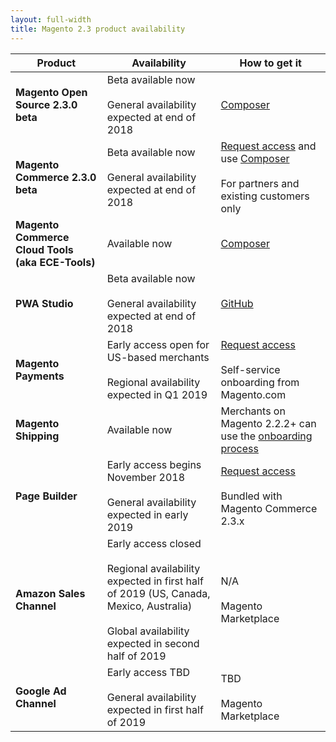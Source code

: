 ```yaml
---
layout: full-width
title: Magento 2.3 product availability
---
```


| Product                                          | Availability                                                                                                                                                               | How to get it                                                                                                                                                                                                                |
|--------------------------------------------------|----------------------------------------------------------------------------------------------------------------------------------------------------------------------------|------------------------------------------------------------------------------------------------------------------------------------------------------------------------------------------------------------------------------|
| **Magento Open Source 2.3.0 beta**               | Beta available now<br><br>General availability expected at end of 2018                                                                                                     | [Composer](https://devdocs.magento.com/guides/v2.3/release-notes/2.3.0-quick-start.html)                                                                                                                                     |
| **Magento Commerce 2.3.0 beta**                  | Beta available now<br><br>General availability expected at end of 2018                                                                                                     | [Request access](https://partners.magento.com/portal/pre-release-agreement) and use [Composer](https://devdocs.magento.com/guides/v2.3/release-notes/2.3.0-quick-start.html)<br><br>For partners and existing customers only |
| **Magento Commerce Cloud Tools (aka ECE-Tools)** | Available now                                                                                                                                                              | [Composer](https://devdocs.magento.com/guides/v2.1/cloud/project/ece-tools-update.html)                                                                                                                                      |
| **PWA Studio**                                   | Beta available now<br><br>General availability expected at end of 2018                                                                                                     | [GitHub](https://magento-research.github.io/pwa-studio/)                                                                                                                                                                     |
| **Magento Payments**                             | Early access open for US-based merchants<br><br>Regional availability expected in Q1 2019                                                                                  | [Request access](mailto:payments@magento.com)<br><br>Self-service onboarding from Magento.com                                                                                                                                |
| **Magento Shipping**                             | Available now                                                                                                                                                              | Merchants on Magento 2.2.2+ can use the [onboarding process](https://account.magento.com/shipping/onboarding/start   )                                                                                                       |
| **Page Builder**                                 | Early access begins November 2018<br><br>General availability expected in early 2019                                                                                       | [Request access](mailto:pagebuilderEAP@adobe.com)<br><br>Bundled with Magento Commerce 2.3.x                                                                                                                                 |
| **Amazon Sales Channel**                         | Early access closed<br><br>Regional availability expected in first half of 2019 (US, Canada, Mexico, Australia)<br><br>Global availability expected in second half of 2019 | N/A<br><br>Magento Marketplace                                                                                                                                                                                               |
| **Google Ad Channel**                            | Early access TBD<br><br>General availability expected in first half of 2019                                                                                                | TBD<br><br>Magento Marketplace                                                                                                                                                                                               |
